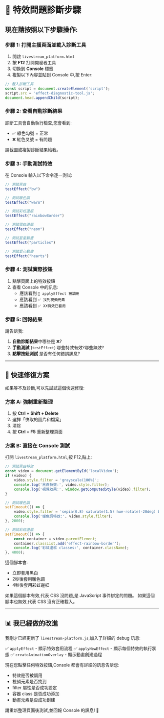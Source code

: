 # 🔧 特效問題診斷步驟

## 現在請按照以下步驟操作:

### 步驟 1: 打開主播頁面並載入診斷工具

1. 開啟 `livestream_platform.html`
2. 按 **F12** 打開開發者工具
3. 切換到 **Console** 標籤
4. 複製以下內容並貼到 Console 中,按 Enter:

```javascript
// 載入診斷工具
const script = document.createElement('script');
script.src = 'effect-diagnostic-tool.js';
document.head.appendChild(script);
```

### 步驟 2: 查看自動診斷結果

診斷工具會自動執行檢查,您會看到:
- ✅ 綠色勾號 = 正常
- ❌ 紅色叉號 = 有問題

請截圖或複製診斷結果給我。

### 步驟 3: 手動測試特效

在 Console 輸入以下命令逐一測試:

```javascript
// 測試黑白
testEffect("bw")

// 測試暖色調
testEffect("warm")

// 測試彩虹邊框
testEffect("rainbowBorder")

// 測試霓虹邊框
testEffect("neon")

// 測試星星動畫
testEffect("particles")

// 測試愛心動畫
testEffect("hearts")
```

### 步驟 4: 測試實際按鈕

1. 點擊頁面上的特效按鈕
2. 查看 Console 中的訊息:
   - 應該看到 `🎨 applyEffect 被調用`
   - 應該看到 `✅ 找到視頻元素`
   - 應該看到 `✅ XX特效已套用`

### 步驟 5: 回報結果

請告訴我:

1. **自動診斷結果**中哪些是 ❌?
2. **手動測試** (`testEffect`) 哪些特效有效?哪些無效?
3. **點擊按鈕測試** 是否有任何錯誤訊息?

---

## 🚀 快速修復方案

如果等不及診斷,可以先試試這個快速修復:

### 方案 A: 強制重新整理

1. 按 **Ctrl + Shift + Delete**
2. 選擇「快取的圖片和檔案」
3. 清除
4. 按 **Ctrl + F5** 重新整理頁面

### 方案 B: 直接在 Console 測試

打開 `livestream_platform.html`,按 F12,貼上:

```javascript
// 測試黑白特效
const video = document.getElementById('localVideo');
if (video) {
    video.style.filter = 'grayscale(100%)';
    console.log('黑白特效:', video.style.filter);
    console.log('視覺效果:', window.getComputedStyle(video).filter);
}

// 測試暖色調
setTimeout(() => {
    video.style.filter = 'sepia(0.8) saturate(1.5) hue-rotate(-20deg) brightness(1.1) contrast(1.1)';
    console.log('暖色調特效:', video.style.filter);
}, 2000);

// 測試彩虹邊框
setTimeout(() => {
    const container = video.parentElement;
    container.classList.add('effect-rainbow-border');
    console.log('彩虹邊框 classes:', container.className);
}, 4000);
```

這個腳本會:
- 立即套用黑白
- 2秒後套用暖色調
- 4秒後套用彩虹邊框

如果這個腳本有效,代表 CSS 沒問題,是 JavaScript 事件綁定的問題。
如果這個腳本也無效,代表 CSS 沒有正確載入。

---

## 📊 我已經做的改進

我剛才已經更新了 `livestream-platform.js`,加入了詳細的 debug 訊息:

✅ `applyEffect` - 顯示特效套用流程
✅ `applyNewEffect` - 顯示每個特效的執行狀態
✅ `createAnimationOverlay` - 顯示動畫創建過程

現在您點擊任何特效按鈕,Console 都會有詳細的訊息告訴您:
- 特效是否被調用
- 視頻元素是否找到
- filter 屬性是否成功設定
- 容器 class 是否成功添加
- 動畫元素是否成功創建

請重新整理頁面後測試,並回報 Console 的訊息! 🎯
